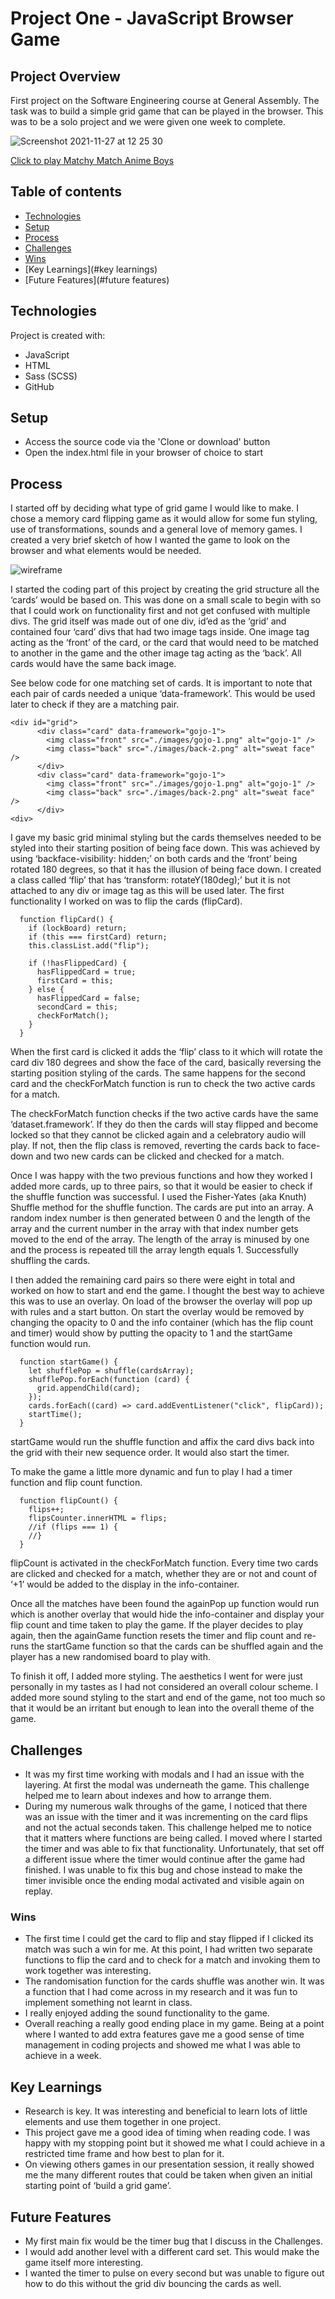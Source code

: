 # Project One - JavaScript Browser Game

## Project Overview

First project on the Software Engineering course at General Assembly. The task was to build a simple grid game that can be played in the browser. This was to be a solo project and we were given one week to complete.

![Screenshot 2021-11-27 at 12 25 30](https://user-images.githubusercontent.com/85836801/143681430-cb5c5273-22ec-421c-89bf-220e28064cbf.png) 

[Click to play Matchy Match Anime Boys](https://ksaltedsalter.github.io/project-1-memory-game/)

## Table of contents

- [Technologies](#technologies)
- [Setup](#setup)
- [Process](#process)
- [Challenges](#challenges)
- [Wins](#wins)
- [Key Learnings](#key learnings)
- [Future Features](#future features)

## Technologies

Project is created with:

- JavaScript
- HTML
- Sass (SCSS)
- GitHub

## Setup

- Access the source code via the 'Clone or download' button
- Open the index.html file in your browser of choice to start

## Process

I started off by deciding what type of grid game I would like to make. I chose a memory card flipping game as it would allow for some fun styling, use of transformations, sounds and a general love of memory games. I created a very brief sketch of how I wanted the game to look on the browser and what elements would be needed.

![wireframe](https://user-images.githubusercontent.com/85836801/152650131-be82dce5-f40b-4840-a05c-c52fab69ba28.jpg) 

I started the coding part of this project by creating the grid structure all the ‘cards’ would be based on. This was done on a small scale to begin with so that I could work on functionality first and not get confused with multiple divs. The grid itself was made out of one div, id’ed as the ‘grid’ and contained four ‘card’ divs that had two image tags inside. One image tag acting as the ‘front’ of the card, or the card that would need to be matched to another in the game and the other image tag acting as the ‘back’. All cards would have the same back image.

See below code for one matching set of cards. It is important to note that each pair of cards needed a unique ‘data-framework’. This would be used later to check if they are a matching pair.

```
<div id="grid">
      <div class="card" data-framework="gojo-1">
        <img class="front" src="./images/gojo-1.png" alt="gojo-1" />
        <img class="back" src="./images/back-2.png" alt="sweat face" />
      </div>
      <div class="card" data-framework="gojo-1">
        <img class="front" src="./images/gojo-1.png" alt="gojo-1" />
        <img class="back" src="./images/back-2.png" alt="sweat face" />
      </div>
<div>

```

I gave my basic grid minimal styling but the cards themselves needed to be styled into their starting position of being face down. This was achieved by using ‘backface-visibility: hidden;’ on both cards and the ‘front’ being rotated 180 degrees, so that it has the illusion of being face down. I created a class called ‘flip’ that has ‘transform: rotateY(180deg);’ but it is not attached to any div or image tag as this will be used later.
The first functionality I worked on was to flip the cards (flipCard).

```
  function flipCard() {
    if (lockBoard) return;
    if (this === firstCard) return;
    this.classList.add("flip");

    if (!hasFlippedCard) {
      hasFlippedCard = true;
      firstCard = this;
    } else {
      hasFlippedCard = false;
      secondCard = this;
      checkForMatch();
    }
  }
```

 When the first card is clicked it adds the ‘flip’ class to it which will rotate the card div 180 degrees and show the face of the card, basically reversing the starting position styling of the cards. The same happens for the second card and the checkForMatch function is run to check the two active cards for a match.

The checkForMatch function checks if the two active cards have the same ‘dataset.framework’. If they do then the cards will stay flipped and become locked so that they cannot be clicked again and a celebratory audio will play. If not, then the flip class is removed, reverting the cards back to face-down and two new cards can be clicked and checked for a match.

Once I was happy with the two previous functions and how they worked I added more cards, up to three pairs, so that it would be easier to check if the shuffle function was successful.
I used the Fisher-Yates (aka Knuth) Shuffle method for the shuffle function. The cards are put into an array. A random index number is then generated between 0 and the length of the array and the current number in the array with that index number gets moved to the end of the array. The length of the array is minused by one and the process is repeated till the array length equals 1. Successfully shuffling the cards.

I then added the remaining card pairs so there were eight in total and worked on how to start and end the game. I thought the best way to achieve this was to use an overlay.  On load of the browser the overlay will pop up with rules and a start button. On start the overlay would be removed by changing the opacity to 0 and the info container (which has the flip count and timer) would show by putting the opacity to 1 and the startGame function would run.

```
  function startGame() {
    let shufflePop = shuffle(cardsArray);
    shufflePop.forEach(function (card) {
      grid.appendChild(card);
    });
    cards.forEach((card) => card.addEventListener("click", flipCard));
    startTime();
  }
```
startGame would run the shuffle function and affix the card divs back into the grid with their new sequence order. It would also start the timer.

To make the game a little more dynamic and fun to play I had a timer function and flip count function.

```
  function flipCount() {
    flips++;
    flipsCounter.innerHTML = flips;
    //if (flips === 1) {
    //}
  }
```
flipCount is activated in the checkForMatch function. Every time two cards are clicked and checked for a match, whether they are or not and count of ‘+1’ would be added to the display in the info-container.

Once all the matches have been found the againPop up function would run which is another overlay that would hide the info-container and display your flip count and time taken to play the game. If the player decides to play again, then the againGame function resets the timer and flip count and re-runs the startGame function so that the cards can be shuffled again and the player has a new randomised board to play with.

To finish it off, I added more styling. The aesthetics I went for were just personally in my tastes as I had not considered an overall colour scheme. I added more sound styling to the start and end of the game, not too much so that it would be an irritant but enough to lean into the overall theme of the game.

## Challenges

- It was my first time working with modals and I had an issue with the layering. At first the modal was underneath the game. This challenge helped me to learn about indexes and how to arrange them.
- During my numerous walk throughs of the game, I noticed that there was an issue with the timer and it was incrementing on the card flips and not the actual seconds taken. This challenge helped me to notice that it matters where functions are being called. I moved where I started the timer and was able to fix that functionality. Unfortunately, that set off a different issue where the timer would continue after the game had finished. I was unable to fix this bug and chose instead to make the timer invisible once the ending modal activated and visible again on replay.

### Wins

- The first time I could get the card to flip and stay flipped if I clicked its match was such a win for me. At this point, I had written two separate functions to flip the card and to check for a match and invoking them to work together was interesting.
- The randomisation function for the cards shuffle was another win. It was a function that I had come across in my research and it was fun to implement something not learnt in class.
- I really enjoyed adding the sound functionality to the game.
- Overall reaching a really good ending place in my game. Being at a point where I wanted to add extra features gave me a good sense of time management in coding projects and showed me what I was able to achieve in a week.

## Key Learnings
- Research is key. It was interesting and beneficial to learn lots of little elements and use them together in one project.
- This project gave me a good idea of timing when reading code. I was happy with my stopping point but it showed me what I could achieve in a restricted time frame and how best to plan for it.
- On viewing others games in our presentation session, it really showed me the many different routes that could be taken when given an initial starting point of ‘build a grid game’. 

## Future Features

- My first main fix would be the timer bug that I discuss in the Challenges.
- I would add another level with a different card set. This would make the game itself more interesting.
- I wanted the timer to pulse on every second but was unable to figure out how to do this without the grid div bouncing the cards as well.
